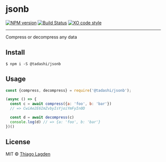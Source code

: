 # jsonb

[![NPM version][npm-img]][npm]
[![Build Status][ci-img]][ci]
[![XO code style][xo-img]][xo]


[npm-img]:         https://img.shields.io/npm/v/@tadashi/jsonb.svg
[npm]:             https://www.npmjs.com/package/@tadashi/jsonb
[ci-img]:          https://travis-ci.org/lagden/jsonb.svg
[ci]:              https://travis-ci.org/lagden/jsonb
[xo-img]:          https://img.shields.io/badge/code_style-XO-5ed9c7.svg
[xo]:              https://github.com/sindresorhus/xo

-----

Compress or decompress any data

## Install

```
$ npm i -S @tadashi/jsonb
```


## Usage

```js
const {compress, decompress} = require('@tadashi/jsonb');

(async () => {
  const c = await compress({a: 'foo', b: 'bar'})
  // => CwiAe2E6ImZvbyIsYjoiYmFyIn0D

  const d = await decompress(c)
  console.log(d) // => {a: 'foo', b: 'bar'}
})()
```


## License

MIT © [Thiago Lagden](https://github.com/lagden)
